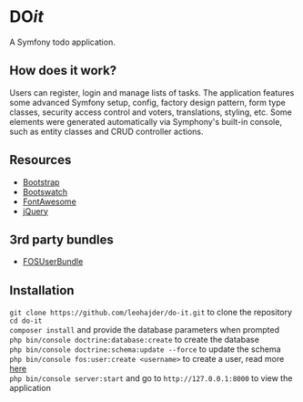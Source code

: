 # DO*it*

A Symfony todo application.

## How does it work?

Users can register, login and manage lists of tasks. 
The application features some advanced Symfony setup, 
config, factory design pattern, form type classes, 
security access control and voters, translations, styling, etc. 
Some elements were generated automatically via Symphony's built-in console, 
such as entity classes and CRUD controller actions. 

## Resources

* [Bootstrap](http://getbootstrap.com/)
* [Bootswatch](https://bootswatch.com/)
* [FontAwesome](http://fontawesome.io/)
* [jQuery](https://jquery.com/)

## 3rd party bundles

* [FOSUserBundle](https://github.com/FriendsOfSymfony/FOSUserBundle)

## Installation

`git clone https://github.com/leohajder/do-it.git` to clone the repository  
`cd do-it`  
`composer install` and provide the database parameters when prompted  
`php bin/console doctrine:database:create`  to create the database   
`php bin/console doctrine:schema:update --force`  to update the schema  
`php bin/console fos:user:create <username>`  to create a user, read more [here](http://symfony.com/doc/current/bundles/FOSUserBundle/command_line_tools.html)  
`php bin/console server:start` and go to `http://127.0.0.1:8000` to view the application

